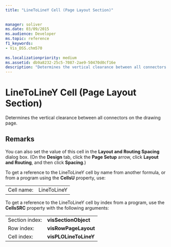 ```yaml
---
title: "LineToLineY Cell (Page Layout Section)"
 
 
manager: soliver
ms.date: 03/09/2015
ms.audience: Developer
ms.topic: reference
f1_keywords:
- Vis_DSS.chm570
 
ms.localizationpriority: medium
ms.assetid: db9a8232-25c5-7087-2ae9-50470d0cf16e
description: "Determines the vertical clearance between all connectors on the drawing page."
---
```


# LineToLineY Cell (Page Layout Section)

Determines the vertical clearance between all connectors on the drawing page.
  
## Remarks

You can also set the value of this cell in the **Layout and Routing Spacing** dialog box. (On the **Design** tab, click the **Page Setup** arrow, click **Layout and Routing**, and then click **Spacing**.)
  
To get a reference to the LineToLineY cell by name from another formula, or from a program using the **CellsU** property, use: 
  
|||
|:-----|:-----|
|Cell name:  <br/> |LineToLineY  <br/> |
   
To get a reference to the LineToLineY cell by index from a program, use the **CellsSRC** property with the following arguments: 
  
|||
|:-----|:-----|
|Section index:  <br/> |**visSectionObject** <br/> |
|Row index:  <br/> |**visRowPageLayout** <br/> |
|Cell index:  <br/> |**visPLOLineToLineY** <br/> |
   

